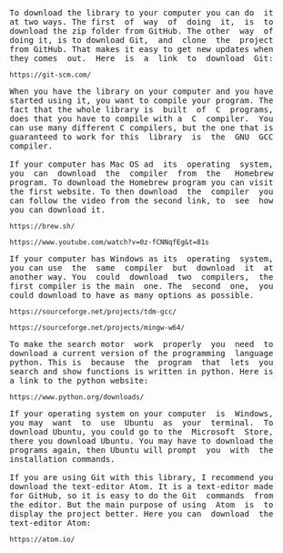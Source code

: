 
<pre>
To download the library to your computer you can do  it
at two ways. The first  of  way  of  doing  it,  is  to
download the zip folder from GitHub. The other  way  of
doing it, is to download Git,  and  clone  the  project
from GitHub. That makes it easy to get new updates when
they comes  out.  Here  is  a  link  to  download  Git:
</pre>
```
https://git-scm.com/
```
<pre>
When you have the library on your computer and you have
started using it, you want to compile your program. The
fact that the whole library is  built  of  C  programs,
does that you have to compile with a  C  compiler.  You
can use many different C compilers, but the one that is
guaranteed to work for this  library  is  the  GNU  GCC
compiler.

If your computer has Mac OS ad  its  operating  system,
you  can  download  the  compiler  from  the   Homebrew
program. To download the Homebrew program you can visit
the first website. To then download  the  compiler  you
can follow the video from the second link, to  see  how
you can download it.
</pre>
```
https://brew.sh/

https://www.youtube.com/watch?v=0z-fCNNqfEg&t=81s
```
<pre>
If your computer has Windows as its  operating  system,
you can use  the  same  compiler  but  download  it  at
another way. You  could  download  two  compilers,  the
first compiler is the main  one. The  second  one,  you
could download to have as many options as possible.
</pre>
```
https://sourceforge.net/projects/tdm-gcc/

https://sourceforge.net/projects/mingw-w64/
```
<pre>
To make the search motor  work  properly  you  need  to
download a current version of the programming  language
python. This is  because  the  program  that  lets  you
search and show functions is written in python. Here is
a link to the python website:
</pre>
```
https://www.python.org/downloads/
```
<pre>
If your operating system on your computer  is  Windows,
you may  want  to  use  Ubuntu  as  your  terminal.  To
download Ubuntu, you could go to the  Microsoft  Store,
there you download Ubuntu. You may have to download the
programs again, then Ubuntu will prompt  you  with  the
installation commands.

If you are using Git with this library, I recommend you
download the text-editor Atom. It is a text-editor made
for GitHub, so it is easy to do the Git  commands  from
the editor. But the main purpose of using  Atom  is  to
display the project better. Here you can  download  the
text-editor Atom:
</pre>
```
https://atom.io/
```
